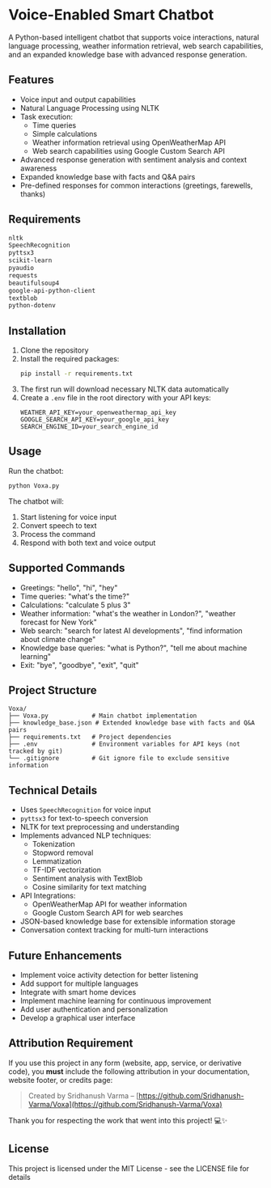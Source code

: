 # Voice-Enabled Smart Chatbot

A Python-based intelligent chatbot that supports voice interactions, natural language processing, weather information retrieval, web search capabilities, and an expanded knowledge base with advanced response generation.

## Features

- Voice input and output capabilities
- Natural Language Processing using NLTK
- Task execution:
  - Time queries
  - Simple calculations
  - Weather information retrieval using OpenWeatherMap API
  - Web search capabilities using Google Custom Search API
- Advanced response generation with sentiment analysis and context awareness
- Expanded knowledge base with facts and Q&A pairs
- Pre-defined responses for common interactions (greetings, farewells, thanks)

## Requirements

```bash
nltk
SpeechRecognition
pyttsx3
scikit-learn
pyaudio
requests
beautifulsoup4
google-api-python-client
textblob
python-dotenv
```

## Installation

1. Clone the repository
2. Install the required packages:
   ```bash
   pip install -r requirements.txt
   ```
3. The first run will download necessary NLTK data automatically
4. Create a `.env` file in the root directory with your API keys:
   ```
   WEATHER_API_KEY=your_openweathermap_api_key
   GOOGLE_SEARCH_API_KEY=your_google_api_key
   SEARCH_ENGINE_ID=your_search_engine_id
   ```

## Usage

Run the chatbot:
```bash
python Voxa.py
```

The chatbot will:
1. Start listening for voice input
2. Convert speech to text
3. Process the command
4. Respond with both text and voice output

## Supported Commands

- Greetings: "hello", "hi", "hey"
- Time queries: "what's the time?"
- Calculations: "calculate 5 plus 3"
- Weather information: "what's the weather in London?", "weather forecast for New York"
- Web search: "search for latest AI developments", "find information about climate change"
- Knowledge base queries: "what is Python?", "tell me about machine learning"
- Exit: "bye", "goodbye", "exit", "quit"

## Project Structure

```
Voxa/
├── Voxa.py            # Main chatbot implementation
├── knowledge_base.json # Extended knowledge base with facts and Q&A pairs
├── requirements.txt   # Project dependencies
├── .env               # Environment variables for API keys (not tracked by git)
└── .gitignore         # Git ignore file to exclude sensitive information
```

## Technical Details

- Uses `SpeechRecognition` for voice input
- `pyttsx3` for text-to-speech conversion
- NLTK for text preprocessing and understanding
- Implements advanced NLP techniques:
  - Tokenization
  - Stopword removal
  - Lemmatization
  - TF-IDF vectorization
  - Sentiment analysis with TextBlob
  - Cosine similarity for text matching
- API Integrations:
  - OpenWeatherMap API for weather information
  - Google Custom Search API for web searches
- JSON-based knowledge base for extensible information storage
- Conversation context tracking for multi-turn interactions

## Future Enhancements

- Implement voice activity detection for better listening
- Add support for multiple languages
- Integrate with smart home devices
- Implement machine learning for continuous improvement
- Add user authentication and personalization
- Develop a graphical user interface

##  Attribution Requirement

If you use this project in any form (website, app, service, or derivative code), you **must** include the following attribution in your documentation, website footer, or credits page:

> Created by Sridhanush Varma – [https://github.com/Sridhanush-Varma/Voxa](https://github.com/Sridhanush-Varma/Voxa)

Thank you for respecting the work that went into this project! 💻✨

##  License
This project is licensed under the MIT License - see the LICENSE file for details

